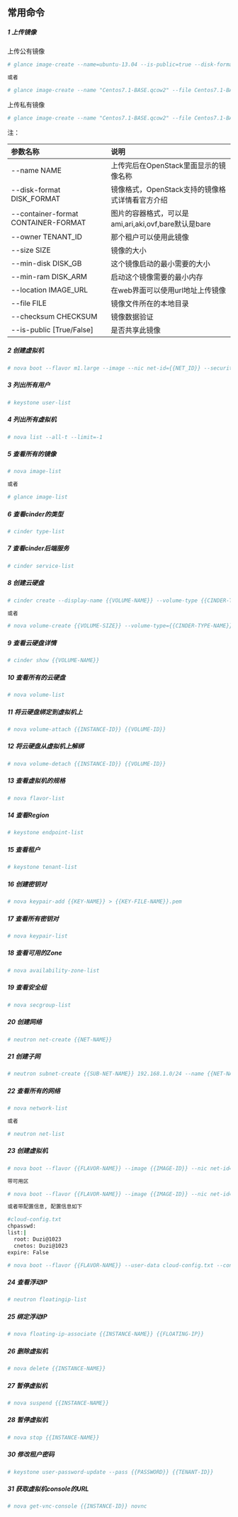 ## 常用命令

##### 1 上传镜像

上传公有镜像

```bash
# glance image-create --name=ubuntu-13.04 --is-public=true --disk-format=vhd --container-format=ovf

或者

# glance image-create --name "Centos7.1-BASE.qcow2" --file Centos7.1-BASE.qcow2 --disk-format qcow2 --container-format bare --is-public True
```

上传私有镜像

```bash
# glance image-create --name "Centos7.1-BASE.qcow2" --file Centos7.1-BASE.qcow2 --disk-format qcow2 --container-format bare --is-public False
```

注：

| 参数名称        | 说明           |
| :------------- |:-------------|
| --name  NAME    | 上传完后在OpenStack里面显示的镜像名称 |
| --disk-format  DISK_FORMAT    | 镜像格式，OpenStack支持的镜像格式详情看官方介绍      |
| --container-format CONTAINER-FORMAT | 图片的容器格式，可以是ami,ari,aki,ovf,bare默认是bare      |
| --owner TENANT_ID | 那个租户可以使用此镜像 |
| --size SIZE | 镜像的大小 |
| --min-disk DISK_GB | 这个镜像启动的最小需要的大小 |
| --min-ram DISK_ARM | 启动这个镜像需要的最小内存 |
| --location IMAGE_URL | 在web界面可以使用url地址上传镜像 |
| --file FILE | 镜像文件所在的本地目录 |
| --checksum CHECKSUM | 镜像数据验证 |
| --is-public [True/False] | 是否共享此镜像 |


##### 2 创建虚拟机

```bash
# nova boot --flavor m1.large --image --nic net-id={{NET_ID}} --security-groups {{SECURITY-GROUPS-NAME}} {{INSTANCE-NAME}}
```

##### 3 列出所有用户

```bash
# keystone user-list
```

##### 4 列出所有虚拟机

```bash
# nova list --all-t --limit=-1
```


##### 5 查看所有的镜像

```bash
# nova image-list

或者

# glance image-list
```

##### 6 查看cinder的类型

```bash
# cinder type-list
```

##### 7 查看cinder后端服务

```bash
# cinder service-list
```

##### 8 创建云硬盘

```bash
# cinder create --display-name {{VOLUME-NAME}} --volume-type {{CINDER-TYPE-NAME}} {{VOLUME-SIZE}}

或者

# nova volume-create {{VOLUME-SIZE}} --volume-type={{CINDER-TYPE-NAME}} --display-name={{VOLUME-NAME}}
```

##### 9 查看云硬盘详情

```bash
# cinder show {{VOLUME-NAME}}
```

##### 10 查看所有的云硬盘

```bash
# nova volume-list
```

##### 11 将云硬盘绑定到虚拟机上

```bash
# nova volume-attach {{INSTANCE-ID}} {{VOLUME-ID}}
```

##### 12 将云硬盘从虚拟机上解绑

```bash
# nova volume-detach {{INSTANCE-ID}} {{VOLUME-ID}}
```

##### 13 查看虚拟机的规格

```bash
# nova flavor-list
```

##### 14 查看Region

```bash
# keystone endpoint-list
```

##### 15 查看租户

```bash
# keystone tenant-list
```

##### 16 创建密钥对

```bash
# nova keypair-add {{KEY-NAME}} > {{KEY-FILE-NAME}}.pem
```

##### 17 查看所有密钥对

```bash
# nova keypair-list
```

##### 18 查看可用的Zone

```bash
# nova availability-zone-list
```

##### 19 查看安全组

```bash
# nova secgroup-list
```

##### 20 创建网络

```bash
# neutron net-create {{NET-NAME}}
```

##### 21 创建子网

```bash
# neutron subnet-create {{SUB-NET-NAME}} 192.168.1.0/24 --name {{NET-NAME}}
```

##### 22 查看所有的网络

```bash
# nova network-list

或者

# neutron net-list
```

##### 23 创建虚拟机 

```bash
# nova boot --flavor {{FLAVOR-NAME}} --image {{IMAGE-ID}} --nic net-id={{NET-ID}} --security-groups {{SECURITY-GROUP-NAME}} {{INSTANCE-NAME}}

带可用区

# nova boot --flavor {{FLAVOR-NAME}} --image {{IMAGE-ID}} --nic net-id={{NET-ID}} --availability-zone {{AVAILABILITY-ZONE-NAME}} --security-groups {{SECURITY-GROUP-NAME}} {{INSTANCE-NAME}}

或者带配置信息, 配置信息如下

#cloud-config.txt
chpasswd:
list:|
  root: Duzi@1023
  cnetos: Duzi@1023
expire: False

# nova boot --flavor {{FLAVOR-NAME}} --user-data cloud-config.txt --config-drive=true --image {{IMAGE-ID}} --nic net-id={{NET-ID}} --security-groups {{SECURITY-GROUP-NAME}} {{INSTANCE-NAME}}
```

##### 24 查看浮动IP

```bash
# neutron floatingip-list
```

##### 25 绑定浮动IP

```bash
# nova floating-ip-associate {{INSTANCE-NAME}} {{FLOATING-IP}}
```

##### 26 删除虚拟机

```bash
# nova delete {{INSTANCE-NAME}}
```

##### 27 暂停虚拟机

```bash
# nova suspend {{INSTANCE-NAME}}
```

##### 28 暂停虚拟机

```bash
# nova stop {{INSTANCE-NAME}}
```

##### 30 修改租户密码

```bash
# keystone user-password-update --pass {{PASSWORD}} {{TENANT-ID}}
```

##### 31 获取虚拟机console的URL

```bash
# nova get-vnc-console {{INSTANCE-ID}} novnc
```



